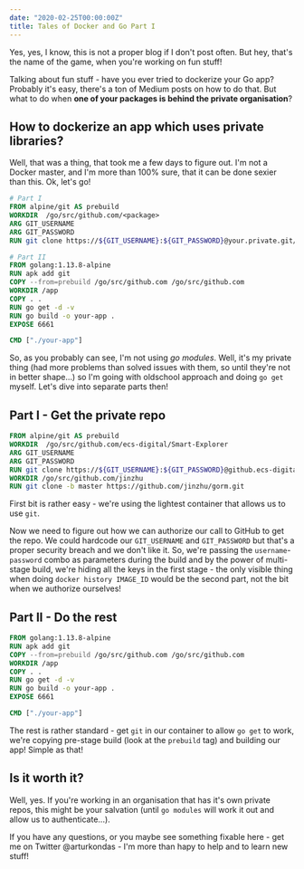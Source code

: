 ```yaml
---
date: "2020-02-25T00:00:00Z"
title: Tales of Docker and Go Part I
---
```


Yes, yes, I know, this is not a proper blog if I don't post often. But hey, that's the name of the game, when you're working on fun stuff!

Talking about fun stuff - have you ever tried to dockerize your Go app? Probably it's easy, there's a ton of Medium posts on how to do that. But what to do when **one of your packages is behind the private organisation**?

## How to dockerize an app which uses private libraries?

Well, that was a thing, that took me a few days to figure out. I'm not a Docker master, and I'm more than 100% sure, that it can be done sexier than this. Ok, let's go!

```dockerfile
# Part I
FROM alpine/git AS prebuild
WORKDIR  /go/src/github.com/<package>
ARG GIT_USERNAME
ARG GIT_PASSWORD
RUN git clone https://${GIT_USERNAME}:${GIT_PASSWORD}@your.private.git/and/amazing/package

# Part II
FROM golang:1.13.8-alpine
RUN apk add git
COPY --from=prebuild /go/src/github.com /go/src/github.com
WORKDIR /app
COPY . .
RUN go get -d -v
RUN go build -o your-app .
EXPOSE 6661

CMD ["./your-app"]
```

So, as you probably can see, I'm not using *go modules*. Well, it's my private thing (had more problems than solved issues with them, so until they're not in better shape...) so I'm going with oldschool approach and doing `go get` myself. Let's dive into separate parts then!

## Part I - Get the private repo

```dockerfile
FROM alpine/git AS prebuild
WORKDIR  /go/src/github.com/ecs-digital/Smart-Explorer
ARG GIT_USERNAME
ARG GIT_PASSWORD
RUN git clone https://${GIT_USERNAME}:${GIT_PASSWORD}@github.ecs-digital.co.uk/ECSD/ExplorationEngine
WORKDIR /go/src/github.com/jinzhu
RUN git clone -b master https://github.com/jinzhu/gorm.git
```

First bit is rather easy - we're using the lightest container that allows us to use `git`.

Now we need to figure out how we can authorize our call to GitHub to get the repo. We could hardcode our `GIT_USERNAME` and `GIT_PASSWORD` but that's a proper security breach and we don't like it. So, we're passing the `username`-`password` combo as parameters during the build and by the power of multi-stage build, we're hiding all the keys in the first stage - the only visible thing when doing `docker history IMAGE_ID` would be the second part, not the bit when we authorize ourselves!

## Part II - Do the rest

```dockerfile
FROM golang:1.13.8-alpine
RUN apk add git
COPY --from=prebuild /go/src/github.com /go/src/github.com
WORKDIR /app
COPY . .
RUN go get -d -v
RUN go build -o your-app .
EXPOSE 6661

CMD ["./your-app"]
```

The rest is rather standard - get `git` in our container to allow `go get` to work, we're copying pre-stage build (look at the `prebuild` tag) and building our app! Simple as that!

## Is it worth it?

Well, yes. If you're working in an organisation that has it's own private repos, this might be your salvation (until `go modules` will work it out and allow us to authenticate...).

If you have any questions, or you maybe see something fixable here - get me on Twitter @arturkondas - I'm more than hapy to help and to learn new stuff!
